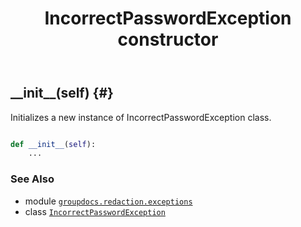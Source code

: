 ﻿---
title: IncorrectPasswordException constructor
second_title: GroupDocs.Redaction for Python via .NET API References
description: 
type: docs
weight: 10
url: /python-net/groupdocs.redaction.exceptions/incorrectpasswordexception/__init__/
is_root: false
---

## \_\_init\_\_(self) {#}

Initializes a new instance of IncorrectPasswordException class.



```python

def __init__(self):
    ...
```





### See Also
* module [`groupdocs.redaction.exceptions`](../../)
* class [`IncorrectPasswordException`](/redaction/python-net/groupdocs.redaction.exceptions/incorrectpasswordexception)
